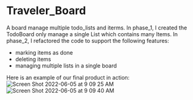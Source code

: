 # Traveler_Board
A board manage multiple todo_lists and iterms.
In phase_1, I created the TodoBoard only manage a single List which contains many Items.
In phase_2, I refactored the code to support the following features:
* marking items as done
* deleting items
* managing multiple lists in a single board

Here is an example of our final product in action:
![Screen Shot 2022-06-05 at 9 09 25 AM](https://user-images.githubusercontent.com/17462504/172059745-f90dab2d-c66c-45a0-8070-6ff5288f788c.png)
![Screen Shot 2022-06-05 at 9 09 40 AM](https://user-images.githubusercontent.com/17462504/172059759-3bbab383-1eee-4828-af58-e17a8ff2c369.png)
